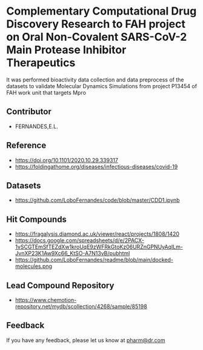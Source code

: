 
# Complementary Computational Drug Discovery Research to FAH project on Oral Non-Covalent SARS-CoV-2 Main Protease Inhibitor Therapeutics

It was performed bioactivity data collection and data preprocess 
of the datasets to validate Molecular Dynamics Simulations from project P13454 of FAH work unit that targets Mpro


## Contributor

- FERNANDES,E.L.


## Reference

 -  https://doi.org/10.1101/2020.10.29.339317
 -  https://foldingathome.org/diseases/infectious-diseases/covid-19
 
 
## Datasets
 -  https://github.com/LoboFernandes/code/blob/master/CDD1.ipynb


## Hit Compounds
 -  https://fragalysis.diamond.ac.uk/viewer/react/projects/1808/1420
 -  https://docs.google.com/spreadsheets/d/e/2PACX-1vSCGTEmSfTEZdXw1kroUqE9zWFRkGtoKz06URZnGPNUyAqILm-JvnXP23K1Aw9Xc66_KtSO-A7N13vB/pubhtml
 -  https://github.com/LoboFernandes/readme/blob/main/docked-molecules.png
 
 
## Lead Compound Repository
 -  https://www.chemotion-repository.net/mydb/scollection/4268/sample/85198 


## Feedback

If you have any feedback, please let us know at pharm@dr.com
